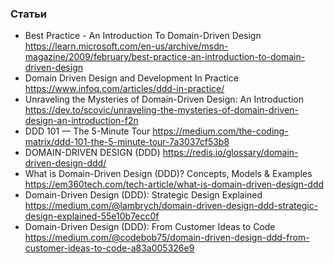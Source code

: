 
### Статьи

- Best Practice - An Introduction To Domain-Driven Design https://learn.microsoft.com/en-us/archive/msdn-magazine/2009/february/best-practice-an-introduction-to-domain-driven-design
- Domain Driven Design and Development In Practice https://www.infoq.com/articles/ddd-in-practice/
- Unraveling the Mysteries of Domain-Driven Design: An Introduction https://dev.to/scovic/unraveling-the-mysteries-of-domain-driven-design-an-introduction-f2n
- DDD 101 — The 5-Minute Tour https://medium.com/the-coding-matrix/ddd-101-the-5-minute-tour-7a3037cf53b8
- DOMAIN-DRIVEN DESIGN (DDD) https://redis.io/glossary/domain-driven-design-ddd/
- What is Domain-Driven Design (DDD)? Concepts, Models & Examples https://em360tech.com/tech-article/what-is-domain-driven-design-ddd
- Domain-Driven Design (DDD): Strategic Design Explained https://medium.com/@lambrych/domain-driven-design-ddd-strategic-design-explained-55e10b7ecc0f
- Domain-Driven Design (DDD): From Customer Ideas to Code https://medium.com/@codebob75/domain-driven-design-ddd-from-customer-ideas-to-code-a83a005326e9